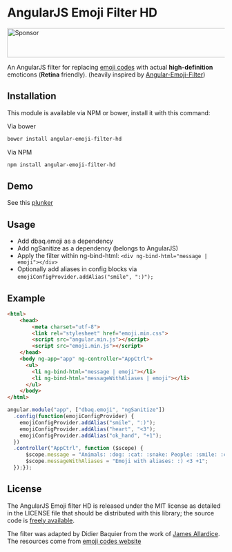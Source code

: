 # AngularJS Emoji Filter HD
<a target='_blank' rel='nofollow' href='https://app.codesponsor.io/link/nnq4YKjaFeDVYQrFbBYw4qNV/dbaq/angular-emoji-filter-hd'>  <img alt='Sponsor' width='888' height='68' src='https://app.codesponsor.io/embed/nnq4YKjaFeDVYQrFbBYw4qNV/dbaq/angular-emoji-filter-hd.svg' /></a>

An AngularJS filter for replacing [emoji codes](http://www.emoji-cheat-sheet.com) with actual **high-definition** emoticons (**Retina** friendly). (heavily inspired by [Angular-Emoji-Filter](https://github.com/globaldev/angular-emoji-filter))

Installation
--
This module is available via NPM or bower, install it with this command:

Via bower

```bash
bower install angular-emoji-filter-hd
```

Via NPM

```bash
npm install angular-emoji-filter-hd
```

Demo
--
See this [plunker](http://embed.plnkr.co/iw3XxsD2tHPdWysd1rUm/)

Usage
--
- Add dbaq.emoji as a dependency
- Add ngSanitize as a dependency (belongs to AngularJS)
- Apply the filter within ng-bind-html: ```<div ng-bind-html="message | emoji"></div>```
- Optionally add aliases in config blocks via ``` emojiConfigProvider.addAlias("smile", ":)"); ```

Example
--

```html
<html>
    <head>
        <meta charset="utf-8">
        <link rel="stylesheet" href="emoji.min.css">
        <script src="angular.min.js"></script>
        <script src="emoji.min.js"></script>
    </head>
    <body ng-app="app" ng-controller="AppCtrl">
      <ul>
        <li ng-bind-html="message | emoji"></li>
        <li ng-bind-html="messageWithAliases | emoji"></li>
      </ul>
    </body>
</html>
```

```js
angular.module("app", ["dbaq.emoji", "ngSanitize"])
  .config(function(emojiConfigProvider) {
    emojiConfigProvider.addAlias("smile", ":)");
    emojiConfigProvider.addAlias("heart", "<3");
    emojiConfigProvider.addAlias("ok_hand", "+1");
  })
  .controller("AppCtrl", function ($scope) {
      $scope.message = "Animals: :dog: :cat: :snake: People: :smile: :confused: :angry: Places: :house: :school: :hotel: :poop:";
      $scope.messageWithAliases = "Emoji with aliases: :) <3 +1";
  });});
```


License
--
The AngularJS Emoji filter HD is released under the MIT license as detailed in the LICENSE file that should be distributed with this library; the source code is [freely available](http://github.com/globaldev/angular-emoji-filter).

The filter was adapted by Didier Baquier from the work of [James Allardice](http://jamesallardice.com). The resources come from [emoji codes website](http://www.emoji-cheat-sheet.com)

